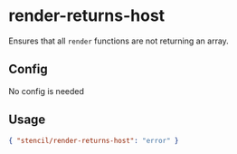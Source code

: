 # render-returns-host

Ensures that all `render` functions are not returning an array.

## Config

No config is needed

## Usage

```json
{ "stencil/render-returns-host": "error" }
```
